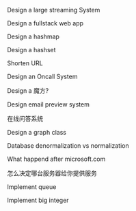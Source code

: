 Design a large streaming System

Design a fullstack web app

Design a hashmap

Design a hashset

Shorten URL

Design an Oncall System

Design a 魔方?

Design email preview system

在线问答系统

Design a graph class

Database denormalization vs normalization

What happend after microsoft.com

怎么决定哪台服务器给你提供服务

Implement queue

Implement big integer

